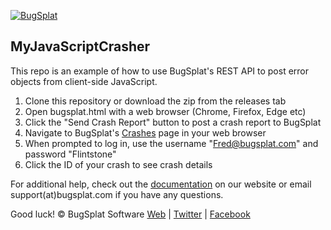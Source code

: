 [![BugSplat](https://s3.amazonaws.com/bugsplat-public/npm/header.png)](https://www.bugsplat.com)
## MyJavaScriptCrasher
This repo is an example of how to use BugSplat's REST API to post error objects from client-side JavaScript.
1. Clone this repository or download the zip from the releases tab
2. Open bugsplat.html with a web browser (Chrome, Firefox, Edge etc)
3. Click the "Send Crash Report" button to post a crash report to BugSplat
4. Navigate to BugSplat's [Crashes](https://app.bugsplat.com/v2/crashes?database=Fred&c0=appName&f0=CONTAINS&v0=MyJavaScriptCrasher) page in your web browser
5. When prompted to log in, use the username "Fred@bugsplat.com" and password "Flintstone"
6. Click the ID of your crash to see crash details

For additional help, check out the [documentation](http://www.bugsplat.com/documents/) on our website or email support(at)bugsplat.com if you have any questions.

Good luck!
© BugSplat Software
[Web](https://www.bugsplat.com) | [Twitter](https://twitter.com/BugSplatCo) | [Facebook](https://www.facebook.com/bugsplatsoftware/)
